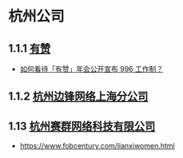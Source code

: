 # 杭州公司


## 1.1.1 [有赞](https://36kr.com/p/5174571)
- [如何看待「有赞」年会公开宣布 996 工作制？](https://www.zhihu.com/question/309428750/answer/580579623)

## 1.1.2 [杭州边锋网络上海分公司](https://github.com/996icu/996.ICU/pull/24984)



## 1.13 [杭州赛群网络科技有限公司](https://juejin.cn/post/7076463035451179015)
  - https://www.fobcentury.com/lianxiwomen.html
